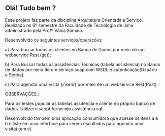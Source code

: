 ## Olá! Tudo bem ?
Esse projeto faz parte da disciplina Arquitetura Orientada a Serviço. Realizado no 6º semestre da Faculdade de Tecnologia de Jahu administrado pela Profº Vânia Somaio.

Desenvolvido os seguintes serviços/operações:

a) Para buscar todos os clientes no Banco de Dados por meio de um webservice Rest (get);

b) Para Buscar todas as assistências Técnicas (tabela assistencia) no Banco de dados por meio de um serviço soap com WSDL e autenticação(Usuário e Senha);

c) Para agendar uma visita (inserir) por meio de um webservice Rest(Post)

OBSERVAÇÕES.:

Para os testes popular as tabelas assitencia e cliente no próprio banco de dados.
Utilizei o script fornecido assistência.sql.


Desenvolvido também uma aplicação consumidora que acesse os itens a e b e liste em uma interface para serem escolhidos para agendar uma visita(item c).


